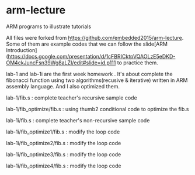 # arm-lecture
ARM programs to illustrate tutorials

All files were forked from https://github.com/embedded2015/arm-lecture.
Some of them are example codes that we can follow 
the slide[ARM Introduction](https://docs.google.com/presentation/d/1cFBRICktpVQAOLzE5eDKD-OM4ckJuncFsn39Wg8aLZI/edit#slide=id.p111
to practice them.

lab-1 and lab-1i are the first week homework . 
It's about complete the fibonacci function using two algorithms(recusive & iterative) written in ARM assembly language.
And I also optimized them.

lab-1/fib.s : complete teacher's  recursive sample code 

lab-1/fib_optimize/fib.s : using thumb2 conditional code to optimize the fib.s

lab-1i/fib.s : complete teacher's  non-recursive sample code 

lab-1i/fib_optimize1/fib.s : modify the loop code 

lab-1i/fib_optimize2/fib.s : modify the loop code

lab-1i/fib_optimize3/fib.s : modify the loop code 

lab-1i/fib_optimize4/fib.s : modify the loop code
